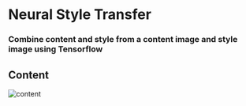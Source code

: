 # Neural Style Transfer  
### Combine content and style from a content image and style image using Tensorflow  

## Content  
![content](https://user-images.githubusercontent.com/13309365/49032296-333f1b00-f1d2-11e8-9915-e0c71fdcbe39.jpg=250x250)


